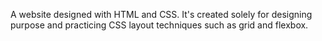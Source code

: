 A website designed with HTML and CSS. It's created solely for designing purpose and practicing CSS layout techniques such as grid and flexbox.
